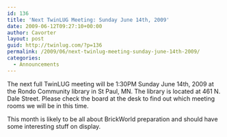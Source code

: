 ```yaml
---
id: 136
title: 'Next TwinLUG Meeting: Sunday June 14th, 2009'
date: 2009-06-12T09:27:10+00:00
author: Cavorter
layout: post
guid: http://twinlug.com/?p=136
permalink: /2009/06/next-twinlug-meeting-sunday-june-14th-2009/
categories:
  - Announcements
---
```

The next full TwinLUG meeting will be 1:30PM Sunday June 14th, 2009 at the Rondo Community library in St Paul, MN. The library is located at 461 N. Dale Street. Please check the board at the desk to find out which meeting rooms we will be in this time.

This month is likely to be all about BrickWorld preparation and should have some interesting stuff on display.